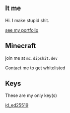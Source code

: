 ## It me

Hi. I make stupid shit.

[see my portfolio](https://github.com/dipshit/)

## Minecraft

join me at `mc.dipshit.dev`

Contact me to get whitelisted

## Keys

These are my only key(s)

[id_ed25519](https://github.com/dipshit.keys/)
